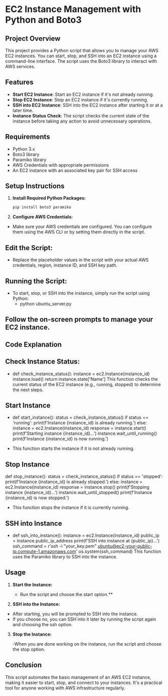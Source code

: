 # EC2 Instance Management with Python and Boto3

## Project Overview

This project provides a Python script that allows you to manage your AWS EC2 instances. You can start, stop, and SSH into an EC2 instance using a command-line interface. The script uses the Boto3 library to interact with AWS services.

## Features

- **Start EC2 Instance**: Start an EC2 instance if it's not already running.
- **Stop EC2 Instance**: Stop an EC2 instance if it's currently running.
- **SSH into EC2 Instance**: SSH into the EC2 instance after starting it or at a later time.
- **Instance Status Check**: The script checks the current state of the instance before taking any action to avoid unnecessary operations.

## Requirements

- Python 3.x
- Boto3 library
- Paramiko library
- AWS Credentials with appropriate permissions
- An EC2 instance with an associated key pair for SSH access

## Setup Instructions

1. **Install Required Python Packages:**

   ```bash
   pip install boto3 paramiko

2. **Configure AWS Credentials:**

- Make sure your AWS credentials are configured. You can configure them using the AWS CLI or by setting them directly in the script.

## **Edit the Script:**

- Replace the placeholder values in the script with your actual AWS credentials, region, instance ID, and SSH key path.

## **Running the Script:**

- To start, stop, or SSH into the instance, simply run the script using Python:
  - python ubuntu_server.py

## **Follow the on-screen prompts to manage your EC2 instance.**

## Code Explanation
## **Check Instance Status:**

- def check_instance_status():
    instance = ec2.Instance(instance_id)
    instance.load()
    return instance.state['Name']
This function checks the current status of the EC2 instance (e.g., running, stopped) to determine the next steps.

## Start Instance
- def start_instance():
    status = check_instance_status()
    if status == 'running':
        print(f'Instance {instance_id} is already running.')
    else:
        instance = ec2.Instance(instance_id)
        response = instance.start()
        print(f'Starting instance {instance_id}...')
        instance.wait_until_running()
        print(f'Instance {instance_id} is now running.')

- This function starts the instance if it is not already running.

## Stop Instance
def stop_instance():
    status = check_instance_status()
    if status == 'stopped':
        print(f'Instance {instance_id} is already stopped.')
    else:
        instance = ec2.Instance(instance_id)
        response = instance.stop()
        print(f'Stopping instance {instance_id}...')
        instance.wait_until_stopped()
        print(f'Instance {instance_id} is now stopped.')
- This function stops the instance if it is currently running.

## SSH into Instance

- def ssh_into_instance():
    instance = ec2.Instance(instance_id)
    public_ip = instance.public_ip_address
    print(f'SSH into instance at {public_ip}...')
    ssh_command = r'ssh -i "your_key.pem" ubuntu@ec2-your-public-ip.compute-1.amazonaws.com'
    os.system(ssh_command)
This function uses the Paramiko library to SSH into the instance.

## Usage
1. **Start the Instance:**
    - Run the script and choose the start option.**

2. **SSH into the Instance:**

  - After starting, you will be prompted to SSH into the instance. 
  - If you choose no, you can SSH into it later by running the script again and choosing the ssh option.

3. **Stop the Instance:**

    -When you are done working on the instance, run the script and choose the stop option.


## Conclusion
This script automates the basic management of an AWS EC2 instance, making it easier to start, stop, and connect to your instances. It's a practical tool for anyone working with AWS infrastructure regularly.

